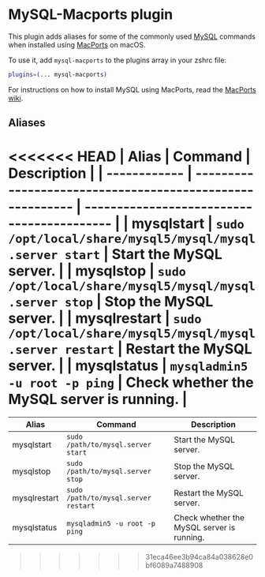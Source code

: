 # MySQL-Macports plugin

This plugin adds aliases for some of the commonly used [MySQL](https://www.mysql.com/) commands when installed using [MacPorts](https://www.macports.org/) on macOS.

To use it, add `mysql-macports` to the plugins array in your zshrc file:

```zsh
plugins=(... mysql-macports)
```

For instructions on how to install MySQL using MacPorts, read the [MacPorts wiki](https://trac.macports.org/wiki/howto/MySQL/).

## Aliases

<<<<<<< HEAD
| Alias        | Command                                                   | Description                                |
| ------------ | --------------------------------------------------------- | ------------------------------------------ |
| mysqlstart   | `sudo /opt/local/share/mysql5/mysql/mysql.server start`   | Start the MySQL server.                    |
| mysqlstop    | `sudo /opt/local/share/mysql5/mysql/mysql.server stop`    | Stop the MySQL server.                     |
| mysqlrestart | `sudo /opt/local/share/mysql5/mysql/mysql.server restart` | Restart the MySQL server.                  |
| mysqlstatus  | `mysqladmin5 -u root -p ping`                             | Check whether the MySQL server is running. |
=======
| Alias        | Command                              | Description                                |
| ------------ | ------------------------------------ | ------------------------------------------ |
| mysqlstart   | `sudo /path/to/mysql.server start`   | Start the MySQL server.                    |
| mysqlstop    | `sudo /path/to/mysql.server stop`    | Stop the MySQL server.                     |
| mysqlrestart | `sudo /path/to/mysql.server restart` | Restart the MySQL server.                  |
| mysqlstatus  | `mysqladmin5 -u root -p ping`        | Check whether the MySQL server is running. |
>>>>>>> 31eca46ee3b94ca84a038628e0bf6089a7488908
